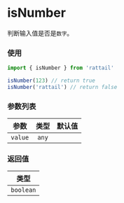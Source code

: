 # isNumber

判断输入值是否是`数字`。

### 使用

```ts
import { isNumber } from 'rattail'

isNumber(123) // return true
isNumber('rattail') // return false
```

### 参数列表

| 参数    | 类型  | 默认值 |
| ------- | :---: | -----: |
| `value` | `any` |        |

### 返回值

|   类型    |
| :-------: |
| `boolean` |
